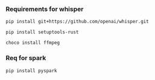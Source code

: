 ### Requirements for whisper

`pip install git+https://github.com/openai/whisper.git`

`pip install setuptools-rust`

`choco install ffmpeg`

### Req for spark

`pip install pyspark`
